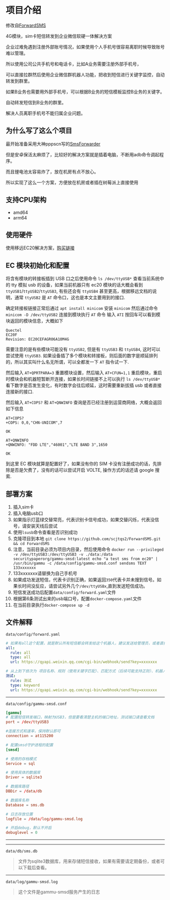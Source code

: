# 项目介绍

修改自[ForwardSMS](https://github.com/SecurityPaper/ForwardSMS)


4G模块，sim卡短信转发到企业微信软硬一体解决方案

企业过难免遇到注册外部账号情况，如果使用个人手机号很容易离职时候导致账号难以管理。

所以使用公司公共手机号和电话卡，比如A业务需要注册外部手机号，

可以直接拉群然后使用企业微信群机器人功能，把收到短信进行关键字监控，自动转发到群里。

如果B业务也需要用外部手机号，可以根据B业务的短信模板监控B业务的关键字。

自动转发短信到B业务的群里。

解决人员离职手机号不能归属企业问题。

## 为什么写了这么个项目

最开始准备采用大神pppscn写的[SmsForwarder](https://github.com/pppscn/SmsForwarder)

但是安卓保活太麻烦了，比较好的解决方案就是插着电脑，不断用adb命令调起程序。

而且锂电池太容易炸了，放在机房有点不放心。

所以实现了这么一个方案，方便放在机房或者插在树莓派上直接使用

## 支持CPU架构

* amd64
* arm64
## 使用硬件

使用移远EC20解决方案，[购买链接](https://detail.tmall.com/item.htm?spm=a1z10.5-b-s.w4011-23773508522.66.cd38a48eir4WR3&id=595437612613&skuId=4304510502236)

## EC 模块初始化和配置
将含有模块的转接板插到 USB 口之后使用命令 `ls /dev/ttyUSB*` 查看当前系统中的 tty 模拟 usb 的设备，如果当前机器只有 ec20 模块的话大概会看到 `ttyUSB1`/`ttyUSB2`/`ttyUSB3`, 有些还会有 `ttyUSB4` 甚至更高，根据移远文档的说明，通常 `ttyUSB2` 是 `AT` 命令口，这也是本文主要用到的接口.


确定转接板链接正常后通过 `apt install minicom` 安装 `minicom` 然后通过命令 `minicom -D /dev/ttyUSB2` 连接到模块执行 `AT` 命令
输入 `ATI` 按回车可以看到模块返回的模块信息，大概如下

```shell
Quectel
EC20F
Revision: EC20CEFAGR06A10M4G
```

需要注意的是有些模块可能没有 `ttyUSB2`, 但是有 `ttyUSB3` 和 `ttyUSB4`, 这时可以尝试使用 `ttyUSB3`.
如果设备插了多个模块和转接板，则后面的数字是顺延排列的，所以其实叫什么名无所谓，可以全都发一下 `AT` 指令试一下.


然后输入 `AT+QPRTPARA=3` 重置模块设置，然后输入 `AT+CFUN=1,1` 重启模块，重启时模块会和机器短暂断开连接，如果长时间链接不上可以执行 `ls /dev/ttyUSB*` 看下数字是否发生变化，有时数字会往后顺延，这时需要重新拔插 usb 或者直接连接新的接口.


然后输入 `AT+COPS?` 和 `AT+QNWINFO` 查询是否已经注册到运营商网络，大概会返回如下信息

```shell
AT+COPS?
+COPS: 0,0,"CHN-UNICOM",7

OK

AT+QNWINFO
+QNWINFO: "FDD LTE","46001","LTE BAND 3",1650

OK
```
到这里 EC 模块就算是配置好了，如果没有你的 SIM 卡没有注册成功的话，先排除是否是欠费了，没有的话可以尝试开启 VOLTE, 操作方式的话还请 google 搜索.


## 部署方案

1. 插入sim卡
2. 插入电脑usb口
3. 如果指示灯蓝绿交替常亮，代表识别卡信号成功，如果交替闪烁，代表没信号，请安装天线后尝试
4. 使用`lsusb`命令查看是否识别成功
5. 克隆项目到本地 `git clone https://github.com/scjtqs2/ForwardSMS.git && cd ForwardSMS`
6. 注意，当前目录必须为项目内目录，然后使用命令 `docker run --privileged -v /dev/ttyUSB3:/dev/ttyUSB3 -v ./data:/data securitypaperorg/gammu-smsd:latest echo "a test sms from ec20" | /usr/bin/gammu -c /data/config/gammu-smsd.conf sendsms TEXT 133xxxxxxx`
7. 133xxxxxxx请替换为自己手机号
8. 如果成功发送短信，代表卡识别正确，如果返回`350`代表卡并未搜到信号。如果长时间没反应，请尝试另外几个`/dev/ttyUSBx`,直到发送短信成功。
9. 短信发送成功后配置`data/config/forward.yaml`文件
10. 根据第6条测试出来的usb端口号，配置`docker-compose.yaml`文件
11. 在当前目录执行`docker-compose up -d`

## 文件解释

`data/config/forward.yaml`
```yaml
# 如果有all这个配置，就是默认所有短信都会转发给这个机器人，建议发送给管理员，或者直接删除关闭
all:
  rule: all
  type: all
  url: https://qyapi.weixin.qq.com/cgi-bin/webhook/send?key=xxxxxxx

# 从上到下依次为 项目名称、规则（使用关键字匹配）、匹配方式（后续可能支持正则）、机器人url
测试:
  rule: 测试
  type: keyword
  url: https://qyapi.weixin.qq.com/cgi-bin/webhook/send?key=xxxxxxx
```

---

`data/config/gammu-smsd.conf`

```conf
[gammu]
# 配置短信转发端口，映射为USB3，但是要看清楚主机的端口地址，测试端口请查看文档
port = /dev/ttyUSB3

#连接方式和速率，保持默认即可
connection = at115200

# 配置smsd守护进程的配置
[smsd]

# 使用的存档模式
Service = sql

# 使用具体的数据库
Driver = sqlite3

# 数据库路径
DBDir = /data/db

# 数据库名称
Database = sms.db

# 日志存放位置
logfile = /data/log/gammu-smsd.log

# 开启debug，默认不开启
debuglevel = 0

```
---

---
`data/db/sms.db`
> 文件为sqlite3数据库，用来存储短信接收，如果有需要请定期备份，或者可以下载后查看。

---
`data/log/gammu-smsd.log`
> 这个文件是gammu-smsd服务产生的日志